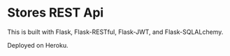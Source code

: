 # Stores REST Api

This is built with Flask, Flask-RESTful, Flask-JWT, and Flask-SQLALchemy.

Deployed on Heroku.